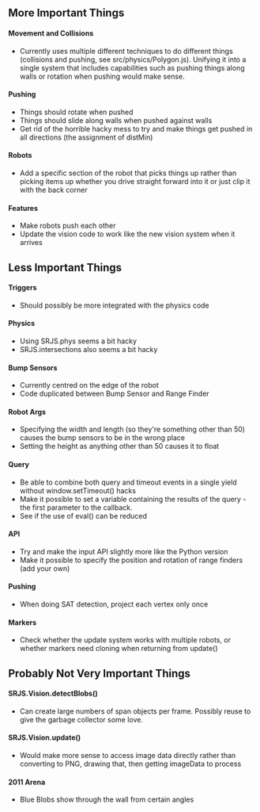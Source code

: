 ## More Important Things

#### Movement and Collisions

* Currently uses multiple different techniques to do different things (collisions and pushing, see src/physics/Polygon.js). Unifying it into a single system that includes capabilities such as pushing things along walls or rotation when pushing would make sense.

#### Pushing

* Things should rotate when pushed
* Things should slide along walls when pushed against walls
* Get rid of the horrible hacky mess to try and make things get pushed in all directions (the assignment of distMin)

#### Robots

* Add a specific section of the robot that picks things up rather than picking items up whether you drive straight forward into it or just clip it with the back corner

#### Features

* Make robots push each other
* Update the vision code to work like the new vision system when it arrives

## Less Important Things
 
#### Triggers

* Should possibly be more integrated with the physics code
 
#### Physics

* Using SRJS.phys seems a bit hacky
* SRJS.intersections also seems a bit hacky

#### Bump Sensors

* Currently centred on the edge of the robot
* Code duplicated between Bump Sensor and Range Finder

#### Robot Args

* Specifying the width and length (so they're something other than 50) causes the bump sensors to be in the wrong place
* Setting the height as anything other than 50 causes it to float

#### Query

* Be able to combine both query and timeout events in a single yield without window.setTimeout() hacks
* Make it possible to set a variable containing the results of the query - the first parameter to the callback.
* See if the use of eval() can be reduced

#### API

* Try and make the input API slightly more like the Python version
* Make it possible to specify the position and rotation of range finders (add your own)

#### Pushing

* When doing SAT detection, project each vertex only once

#### Markers

* Check whether the update system works with multiple robots, or whether markers need cloning when returning from update()

## Probably Not Very Important Things

#### SRJS.Vision.detectBlobs()

* Can create large numbers of span objects per frame. Possibly reuse to give the garbage collector some love.
 
#### SRJS.Vision.update()

* Would make more sense to access image data directly rather than converting to PNG, drawing that, then getting imageData to process

#### 2011 Arena

* Blue Blobs show through the wall from certain angles
